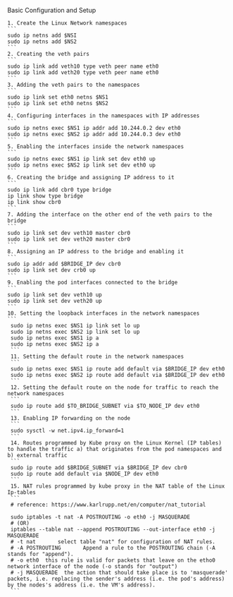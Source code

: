Basic Configuration and Setup

	1. Create the Linux Network namespaces
	```
    sudo ip netns add $NSI
    sudo ip netns add $NS2
    ```
    2. Creating the veth pairs
    ```
    sudo ip link add veth10 type veth peer name eth0
    sudo ip link add veth20 type veth peer name eth0
    ```
    3. Adding the veth pairs to the namespaces
    ```
    sudo ip link set eth0 netns $NS1
    sudo ip link set eth0 netns $NS2
    ```
    4. Configuring interfaces in the namespaces with IP addresses
    ```
    sudo ip netns exec $NS1 ip addr add 10.244.0.2 dev eth0
    sudo ip netns exec $NS2 ip addr add 10.244.0.3 dev eth0
    ```
    5. Enabling the interfaces inside the network namespaces
    ```
    sudo ip netns exec $NS1 ip link set dev eth0 up
    sudo ip netns exec $NS2 ip link set dev eth0 up
    ```
    6. Creating the bridge and assigning IP address to it
    ```
    sudo ip link add cbr0 type bridge
    ip link show type bridge
    ip link show cbr0
    ```
    7. Adding the interface on the other end of the veth pairs to the bridge
    ```
    sudo ip link set dev veth10 master cbr0
    sudo ip link set dev veth20 master cbr0
    ```
    8. Assigning an IP address to the bridge and enabling it
    ```
    sudo ip addr add $BRIDGE_IP dev cbr0
    sudo ip link set dev crb0 up
    ```
    9. Enabling the pod interfaces connected to the bridge
    ```
    sudo ip link set dev veth10 up
    sudo ip link set dev veth20 up
    ```
    10. Setting the loopback interfaces in the network namespaces
    ```
     sudo ip netns exec $NS1 ip link set lo up
     sudo ip netns exec $NS2 ip link set lo up
     sudo ip netns exec $NS1 ip a
     sudo ip netns exec $NS2 ip a
     ```
     11. Setting the default route in the network namespaces
     ```
     sudo ip netns exec $NS1 ip route add default via $BRIDGE_IP dev eth0
     sudo ip netns exec $NS2 ip route add default via $BRIDGE_IP dev eth0
     ```
     12. Setting the default route on the node for traffic to reach the network namespaces 
     ```
     sudo ip route add $TO_BRIDGE_SUBNET via $TO_NODE_IP dev eth0
     ```
     13. Enabling IP forwarding on the node
     ```
     sudo sysctl -w net.ipv4.ip_forward=1
     ```
     14. Routes programmed by Kube proxy on the Linux Kernel (IP tables) to handle the traffic a) that originates from the pod namespaces and b) external traffic
     ```
     sudo ip route add $BRIDGE_SUBNET via $BRIDGE_IP dev cbr0
     sudo ip route add default via $NODE_IP dev eth0
     ```
     15. NAT rules programmed by kube proxy in the NAT table of the Linux Ip-tables
     ```
     # reference: https://www.karlrupp.net/en/computer/nat_tutorial

     sudo iptables -t nat -A POSTROUTING -o eth0 -j MASQUERADE 
     # (OR)
     iptables --table nat --append POSTROUTING --out-interface eth0 -j MASQUERADE
     # -t nat	 	select table "nat" for configuration of NAT rules.
     # -A POSTROUTING	 	Append a rule to the POSTROUTING chain (-A stands for "append").
     # -o eth0 	this rule is valid for packets that leave on the etho0 network interface of the node (-o stands for "output")
     # -j MASQUERADE  the action that should take place is to 'masquerade' packets, i.e. replacing the sender's address (i.e. the pod's address) by the nodes's address (i.e. the VM's address).
     ```

